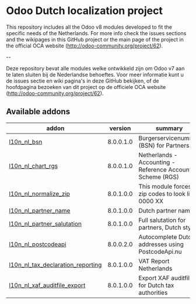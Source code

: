 Odoo Dutch localization project
===============================

This repository includes all the Odoo v8 modules developed to fit the specific needs of the Netherlands.
For more info check the issues sections and the wikipages in this GitHub project or the main page of the project in the official OCA website (http://odoo-community.org/project/62).

--

Deze repository bevat alle modules welke ontwikkeld zijn om Odoo v7 aan te laten sluiten bij de Nederlandse behoeftes. Voor meer informatie kunt u de issues sectie en wiki pagina's in deze GitHub bekijken, of de hoofdpagina bezoeken van dit project op de officiele OCA website (http://odoo-community.org/project/62). 

[//]: # (addons)
Available addons
----------------
addon | version | summary
--- | --- | ---
[l10n_nl_bsn](l10n_nl_bsn/) | 8.0.0.1.0 | Burgerservicenummer (BSN) for Partners
[l10n_nl_chart_rgs](l10n_nl_chart_rgs/) | 8.0.0.1.0 | Netherlands - Accounting - Reference Accounting Scheme (RGS)
[l10n_nl_normalize_zip](l10n_nl_normalize_zip/) | 8.0.1.0.0 | This module forces zip codes to look like 0000 XX
[l10n_nl_partner_name](l10n_nl_partner_name/) | 8.0.1.0.0 | Dutch partner names
[l10n_nl_partner_salutation](l10n_nl_partner_salutation/) | 8.0.1.0.0 | Full salutation for partners, Dutch style
[l10n_nl_postcodeapi](l10n_nl_postcodeapi/) | 8.0.0.2.0 | Autocomplete Dutch addresses using PostcodeApi.nu
[l10n_nl_tax_declaration_reporting](l10n_nl_tax_declaration_reporting/) | 8.0.1.0.0 | VAT Report Netherlands
[l10n_nl_xaf_auditfile_export](l10n_nl_xaf_auditfile_export/) | 8.0.1.0.0 | Export XAF auditfiles for Dutch tax authorities

[//]: # (end addons)

